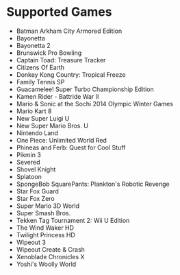 # Supported Games
- Batman Arkham City Armored Edition
- Bayonetta
- Bayonetta 2
- Brunswick Pro Bowling
- Captain Toad: Treasure Tracker
- Citizens Of Earth
- Donkey Kong Country: Tropical Freeze
- Family Tennis SP
- Guacamelee! Super Turbo Championship Edition
- Kamen Rider - Battride War II
- Mario & Sonic at the Sochi 2014 Olympic Winter Games
- Mario Kart 8
- New Super Luigi U
- New Super Mario Bros. U
- Nintendo Land
- One Piece: Unlimited World Red
- Phineas and Ferb: Quest for Cool Stuff
- Pikmin 3
- Severed
- Shovel Knight
- Splatoon
- SpongeBob SquarePants: Plankton's Robotic Revenge
- Star Fox Guard
- Star Fox Zero
- Super Mario 3D World
- Super Smash Bros.
- Tekken Tag Tournament 2: Wii U Edition
- The Wind Waker HD
- Twilight Princess HD
- Wipeout 3
- Wipeout Create & Crash
- Xenoblade Chronicles X
- Yoshi's Woolly World
